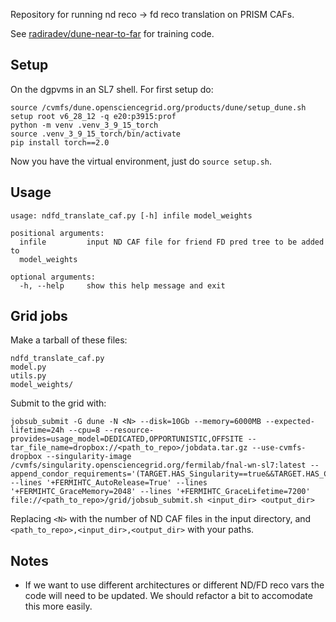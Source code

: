 Repository for running nd reco -> fd reco translation on PRISM CAFs.

See [radiradev/dune-near-to-far](https://github.com/radiradev/dune-near-to-far) for training code.

## Setup

On the dgpvms in an SL7 shell. For first setup do:
```
source /cvmfs/dune.opensciencegrid.org/products/dune/setup_dune.sh
setup root v6_28_12 -q e20:p3915:prof
python -m venv .venv_3_9_15_torch
source .venv_3_9_15_torch/bin/activate
pip install torch==2.0
```

Now you have the virtual environment, just do `source setup.sh`.

## Usage

```
usage: ndfd_translate_caf.py [-h] infile model_weights

positional arguments:
  infile         input ND CAF file for friend FD pred tree to be added to
  model_weights

optional arguments:
  -h, --help     show this help message and exit
```

## Grid jobs

Make a tarball of these files:
```
ndfd_translate_caf.py
model.py
utils.py
model_weights/
```

Submit to the grid with:
```
jobsub_submit -G dune -N <N> --disk=10Gb --memory=6000MB --expected-lifetime=24h --cpu=8 --resource-provides=usage_model=DEDICATED,OPPORTUNISTIC,OFFSITE --tar_file_name=dropbox://<path_to_repo>/jobdata.tar.gz --use-cvmfs-dropbox --singularity-image /cvmfs/singularity.opensciencegrid.org/fermilab/fnal-wn-sl7:latest --append_condor_requirements='(TARGET.HAS_Singularity==true&&TARGET.HAS_CVMFS_dune_opensciencegrid_org==true&&TARGET.HAS_CVMFS_larsoft_opensciencegrid_org==true&&TARGET.CVMFS_dune_opensciencegrid_org_REVISION>=1105&&TARGET.HAS_CVMFS_fifeuser1_opensciencegrid_org==true&&TARGET.HAS_CVMFS_fifeuser2_opensciencegrid_org==true&&TARGET.HAS_CVMFS_fifeuser3_opensciencegrid_org==true&&TARGET.HAS_CVMFS_fifeuser4_opensciencegrid_org==true)' --lines '+FERMIHTC_AutoRelease=True' --lines '+FERMIHTC_GraceMemory=2048' --lines '+FERMIHTC_GraceLifetime=7200' file://<path_to_repo>/grid/jobsub_submit.sh <input_dir> <output_dir>
```
Replacing `<N>` with the number of ND CAF files in the input directory, and `<path_to_repo>,<input_dir>,<output_dir>` with your paths.

## Notes

- If we want to use different architectures or different ND/FD reco vars the code will need to be updated. We should refactor a bit to accomodate this more easily.
